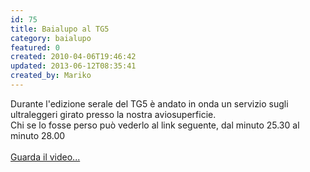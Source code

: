 ```yaml
---
id: 75
title: Baialupo al TG5
category: baialupo
featured: 0
created: 2010-04-06T19:46:42
updated: 2013-06-12T08:35:41
created_by: Mariko
---
```

<p>
 Durante l'edizione serale del TG5 è andato in onda un servizio sugli ultraleggeri girato presso la nostra aviosuperficie.
 <br/>
 Chi se lo fosse perso può vederlo al link seguente, dal minuto 25.30 al minuto 28.00
 <br/>
 <br/>
 <a href="http://www.video.mediaset.it/video/tg5/full/162197/edizione-ore-2000-del-6-aprile.html" target="_blank">
  Guarda il video...
  <br/>
 </a>
</p>
